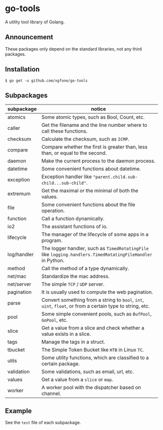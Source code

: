 # go-tools
A utility tool library of Golang.

## Announcement
These packages only depend on the standard libraries, not any third packages.

## Installation
```shell
$ go get -u github.com/xgfone/go-tools
```

## Subpackages

subpackage   |   notice
-------------|-----------
atomics      | Some atomic types, such as Bool, Count, etc.
caller       | Get the filename and the line number where to call these functions.
checksum     | Calculate the checksum, such as `ICMP`.
compare      | Compare whether the first is greater than, less than, or equal to the second.
daemon       | Make the current process to the daemon process.
datetime     | Some convenient functions about datetime.
exception    | Exception handler like `"parent.child.sub-child...sub-child"`.
extremum     | Get the maximal or the minimal of both the values.
file         | Some convenient functions about the file operation.
function     | Call a function dynamically.
io2          | The assistant functions of io.
lifecycle    | The manager of the lifecycle of some apps in a program.
log/handler  | The logger handler, such as `TimedRotatingFile` like `logging.handlers.TimedRotatingFileHandler` in Python.
method       | Call the method of a type dynamically.
net/mac      | Standardize the mac address.
net/server   | The simple `TCP` / `UDP` server.
pagination   | It is usually used to compute the web pagination.
parse        | Convert something from a string to `bool`, `int`, `uint`, `float`, or from a certain type to string, etc.
pool         | Some simple convenient pools, such as `BufPool`, `GoPool`, etc.
slice        | Get a value from a slice and check whether a value exists in a slice.
tags         | Manage the tags in a struct.
tbucket      | The Simple Token Bucket like `HTB` in Linux `TC`.
utils        | Some utility functions, which are classified to a certain package.
validation   | Some validations, such as email, url, etc.
values       | Get a value from a `slice` or `map`.
worker       | A worker pool with the dispatcher based on channel.

## Example
See the `test` file of each subpackage.
